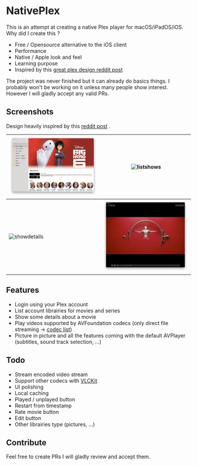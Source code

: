 # NativePlex
This is an attempt at creating a native Plex player for macOS/iPadOS/iOS. 
Why did I create this ?
- Free / Opensource alternative to the iOS client
- Performance
- Native / Apple look and feel
- Learning purpose
- Inspired by this [great plex design reddit post](https://www.reddit.com/r/PleX/comments/nvcr6s/i_started_working_on_a_nativefeel_plex_client_ui/) 

The project was never finished but it can already do basics things. I probably won't be working on it unless many people show interest. However I will gladly accept any valid PRs.

## Screenshots
Design heavily inspired by this [reddit post](https://www.reddit.com/r/PleX/comments/nvcr6s/i_started_working_on_a_nativefeel_plex_client_ui/) .

|![moviedetails](./Screenshots/movie.png) | ![listshows](./Screenshots/listshows.png)|
| ------------- | ------------- |
|![showdetails](./Screenshots/showdetails.png) | ![nativeplayer](./Screenshots/nativeplayer.png)|

## Features
 - Login using your Plex account
 - List account librairies for movies and series
 - Show some details about a movie
 - Play videos supported by AVFoundation codecs (only direct file streaming -> [codec list](https://developer.apple.com/documentation/avfoundation/avvideocodectype))
 - Picture in picture and all the features coming with the default AVPlayer (subtitles, sound track selection, ...)

## Todo
- Stream encoded video stream
- Support other codecs with [VLCKit](https://code.videolan.org/videolan/VLCKit)
- UI polishing
- Local caching
- Played / unplayed button
- Restart from timestamp
- Rate movie button
- Edit button
- Other librairies type (pictures, ...)

## Contribute
Feel free to create PRs I will gladly review and accept them.
